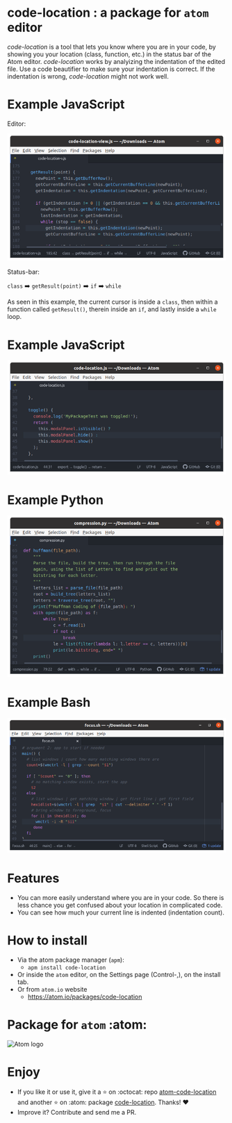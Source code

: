 # code-location : a package for `atom` editor

*code-location* is a tool that lets you know where you are in your code, by showing you your location (class, function, etc.) 
in the status bar of the Atom editor.
*code-location* works by analyizing the indentation of the edited file.
Use a code beautifier to make sure your indentation is correct. If the indentation is wrong, *code-location* might not work well.

# Example JavaScript

Editor:

![Editor Screenshot](images/Screenshot-js2-example.png)

Status-bar:

`class` :arrow_right: `getResult(point)` :arrow_right: `if` :arrow_right: `while` 

As seen in this example, the current cursor is inside a `class`, then within a function called `getResult()`, therein 
inside an `if`, and lastly inside a `while` loop.

# Example JavaScript

![Editor Screenshot](images/Screenshot-js1-example.png)

# Example Python

![Python Screenshot](images/Screenshot-python-example.png)

# Example Bash

![Editor Screenshot](images/Screenshot-bash-example.png)

# Features
- You can more easily understand where you are in your code. So there is less chance you get confused about your location in complicated code.
- You can see how much your current line is indented (indentation count).

# How to install

- Via the atom package manager (`apm`):
  - `apm install code-location`
- Or inside the `atom` editor, on the Settings page (Control-,), on the install tab.
- Or from `atom.io` website
  - https://atom.io/packages/code-location


# Package for `atom` :atom:

![Atom logo](https://github.githubassets.com/images/icons/emoji/atom.png)

# Enjoy

- If you like it or use it, give it a :star: on :octocat: repo [atom-code-location](https://github.com/Jonny-exe/atom-code-location) and another :star: on :atom: package [code-location](https://atom.io/packages/code-location). Thanks! :heart:
- Improve it? Contribute and send me a PR.

